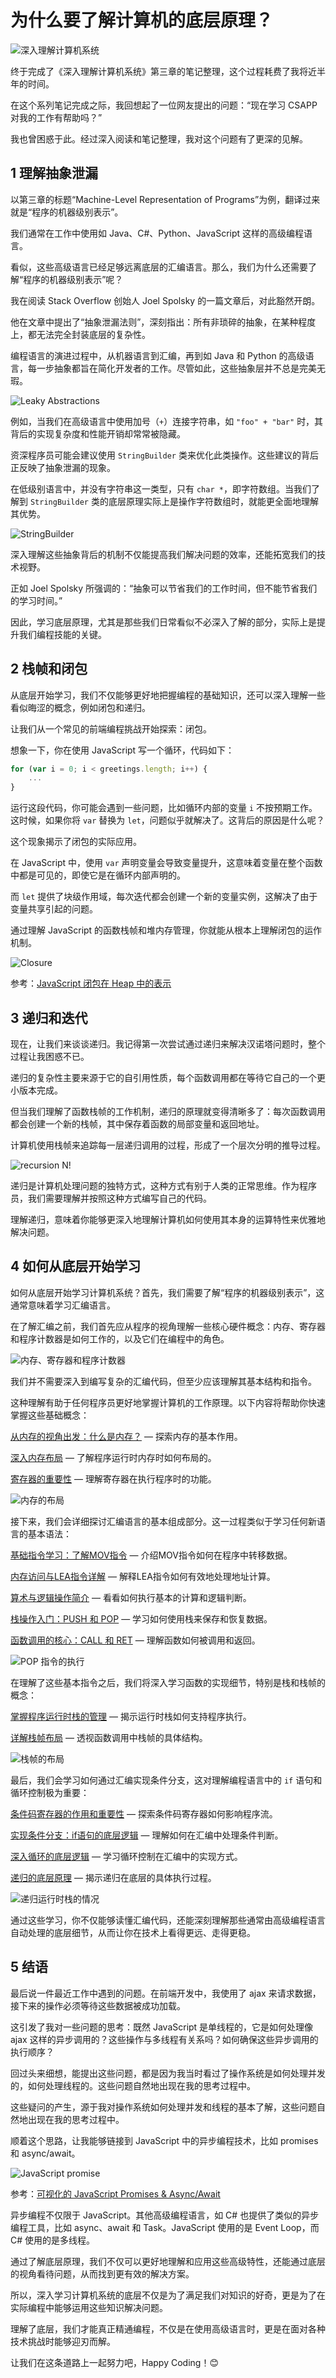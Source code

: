 
# 为什么要了解计算机的底层原理？

![深入理解计算机系统](../doc/illustrations/summary/summary05.jpg)

终于完成了《深入理解计算机系统》第三章的笔记整理，这个过程耗费了我将近半年的时间。

在这个系列笔记完成之际，我回想起了一位网友提出的问题：“现在学习 CSAPP 对我的工作有帮助吗？”

我也曾困惑于此。经过深入阅读和笔记整理，我对这个问题有了更深的见解。

## 1 理解抽象泄漏

以第三章的标题“Machine-Level Representation of Programs”为例，翻译过来就是“程序的机器级别表示”。

我们通常在工作中使用如 Java、C#、Python、JavaScript 这样的高级编程语言。

看似，这些高级语言已经足够远离底层的汇编语言。那么，我们为什么还需要了解“程序的机器级别表示”呢？

我在阅读 Stack Overflow 创始人 Joel Spolsky 的一篇文章后，对此豁然开朗。

他在文章中提出了“抽象泄漏法则”，深刻指出：所有非琐碎的抽象，在某种程度上，都无法完全封装底层的复杂性。

编程语言的演进过程中，从机器语言到汇编，再到如 Java 和 Python 的高级语言，每一步抽象都旨在简化开发者的工作。尽管如此，这些抽象层并不总是完美无瑕。

![Leaky Abstractions](../doc/illustrations/summary/summary01.png)

例如，当我们在高级语言中使用加号（`+`）连接字符串，如 `"foo" + "bar"` 时，其背后的实现复杂度和性能开销却常常被隐藏。

资深程序员可能会建议使用 `StringBuilder` 类来优化此类操作。这些建议的背后正反映了抽象泄漏的现象。

在低级别语言中，并没有字符串这一类型，只有 `char *`，即字符数组。当我们了解到 `StringBuilder` 类的底层原理实际上是操作字符数组时，就能更全面地理解其优势。

![StringBuilder](../doc/illustrations/summary/summary02.png)

深入理解这些抽象背后的机制不仅能提高我们解决问题的效率，还能拓宽我们的技术视野。

正如 Joel Spolsky 所强调的：“抽象可以节省我们的工作时间，但不能节省我们的学习时间。”

因此，学习底层原理，尤其是那些我们日常看似不必深入了解的部分，实际上是提升我们编程技能的关键。

## 2 栈帧和闭包

从底层开始学习，我们不仅能够更好地把握编程的基础知识，还可以深入理解一些看似晦涩的概念，例如闭包和递归。

让我们从一个常见的前端编程挑战开始探索：闭包。

想象一下，你在使用 JavaScript 写一个循环，代码如下：

```javascript
for (var i = 0; i < greetings.length; i++) {
    ...
}
```

运行这段代码，你可能会遇到一些问题，比如循环内部的变量 `i` 不按预期工作。这时候，如果你将 `var` 替换为 `let`，问题似乎就解决了。这背后的原因是什么呢？

这个现象揭示了闭包的实际应用。

在 JavaScript 中，使用 `var` 声明变量会导致变量提升，这意味着变量在整个函数中都是可见的，即使它是在循环内部声明的。

而 `let` 提供了块级作用域，每次迭代都会创建一个新的变量实例，这解决了由于变量共享引起的问题。

通过理解 JavaScript 的函数栈帧和堆内存管理，你就能从根本上理解闭包的运作机制。

![Closure](../doc/illustrations/summary/summary03.png)

参考：[JavaScript 闭包在 Heap 中的表示](https://zhuanlan.zhihu.com/p/468527405)

## 3 递归和迭代

现在，让我们来谈谈递归。我记得第一次尝试通过递归来解决汉诺塔问题时，整个过程让我困惑不已。

递归的复杂性主要来源于它的自引用性质，每个函数调用都在等待它自己的一个更小版本完成。

但当我们理解了函数栈帧的工作机制，递归的原理就变得清晰多了：每次函数调用都会创建一个新的栈帧，其中保存着函数的局部变量和返回地址。

计算机使用栈帧来追踪每一层递归调用的过程，形成了一个层次分明的推导过程。

![recursion N!](../doc/illustrations/recursion/recursion.gif)

递归是计算机处理问题的独特方式，这种方式有别于人类的正常思维。作为程序员，我们需要理解并按照这种方式编写自己的代码。

理解递归，意味着你能够更深入地理解计算机如何使用其本身的运算特性来优雅地解决问题。

## 4 如何从底层开始学习

如何从底层开始学习计算机系统？首先，我们需要了解“程序的机器级别表示”，这通常意味着学习汇编语言。

在了解汇编之前，我们首先应从程序的视角理解一些核心硬件概念：内存、寄存器和程序计数器是如何工作的，以及它们在编程中的角色。

![内存、寄存器和程序计数器](../doc/illustrations/register/register01.png)

我们并不需要深入到编写复杂的汇编代码，但至少应该理解其基本结构和指令。

这种理解有助于任何程序员更好地掌握计算机的工作原理。以下内容将帮助你快速掌握这些基础概念：

[从内存的视角出发：什么是内存？](./01内存.md) — 探索内存的基本作用。

[深入内存布局](./02内存的布局.md) — 了解程序运行时内存时如何布局的。

[寄存器的重要性](./03寄存器.md) — 理解寄存器在执行程序时的功能。

![内存的布局](../doc/illustrations/memory/memory07_1.png)

接下来，我们会详细探讨汇编语言的基本组成部分。这一过程类似于学习任何新语言的基本语法：

[基础指令学习：了解MOV指令](./mpweixin/04指令1MOV.md) — 介绍MOV指令如何在程序中转移数据。

[内存访问与LEA指令详解](./mpweixin/05指令2LEA.md) — 解释LEA指令如何有效地处理地址计算。

[算术与逻辑操作简介](./mpweixin/06指令算术和逻辑.md) — 看看如何执行基本的计算和逻辑判断。

[栈操作入门：PUSH 和 POP](./mpweixin/07指令push和pop.md) — 学习如何使用栈来保存和恢复数据。

[函数调用的核心：CALL 和 RET](./mpweixin/08指令call和ret.md) — 理解函数如何被调用和返回。

![POP 指令的执行](../doc/illustrations/stack/stack04.gif)

在理解了这些基本指令之后，我们将深入学习函数的实现细节，特别是栈和栈帧的概念：

[掌握程序运行时栈的管理](./mpweixin/09运行时栈.md) — 揭示运行时栈如何支持程序执行。

[详解栈帧布局](./mpweixin/10栈帧的布局.md) — 透视函数调用中栈帧的具体结构。

![栈帧的布局](../doc/illustrations/runtimestack/stack0305.png)

最后，我们会学习如何通过汇编实现条件分支，这对理解编程语言中的 `if` 语句和循环控制极为重要：

[条件码寄存器的作用和重要性](./mpweixin/11条件码寄存器.md) — 探索条件码寄存器如何影响程序流。

[实现条件分支：if语句的底层逻辑](./mpweixin/12条件控制.md) — 理解如何在汇编中处理条件判断。

[深入循环的底层逻辑](./mpweixin/13循环.md) — 学习循环控制在汇编中的实现方式。

[递归的底层原理](./mpweixin/14递归.md) — 揭示递归在底层的具体执行过程。

![递归运行时栈的情况](../doc/illustrations/recursion/recursion0108.gif)

通过这些学习，你不仅能够读懂汇编代码，还能深刻理解那些通常由高级编程语言自动处理的底层细节，从而让你在技术上看得更远、走得更稳。

## 5 结语

最后说一件最近工作中遇到的问题。在前端开发中，我使用了 ajax 来请求数据，接下来的操作必须等待这些数据被成功加载。

这引发了我对一些问题的思考：既然 JavaScript 是单线程的，它是如何处理像 ajax 这样的异步调用的？这些操作与多线程有关系吗？如何确保这些异步调用的执行顺序？

回过头来细想，能提出这些问题，都是因为我当时看过了操作系统是如何处理并发的，如何处理线程的。这些问题自然地出现在我的思考过程中。

这些疑问的产生，源于我对操作系统如何处理并发和线程的基本了解，这些问题自然地出现在我的思考过程中。

顺着这个思路，让我能够链接到 JavaScript 中的异步编程技术，比如 promises 和 async/await。

![JavaScript promise](../doc/illustrations/summary/gif15.gif)

参考：[可视化的 JavaScript Promises & Async/Await](https://zhuanlan.zhihu.com/p/467601693)

异步编程不仅限于 JavaScript。其他高级编程语言，如 C# 也提供了类似的异步编程工具，比如 async、await 和 Task。JavaScript 使用的是 Event Loop，而 C# 使用的是多线程。

通过了解底层原理，我们不仅可以更好地理解和应用这些高级特性，还能通过底层的视角看待问题，从而找到更有效的解决方案。

所以，深入学习计算机系统的底层不仅是为了满足我们对知识的好奇，更是为了在实际编程中能够运用这些知识解决问题。

理解了底层，我们才能真正精通编程，不仅是在使用高级语言时，更是在面对各种技术挑战时能够迎刃而解。

让我们在这条道路上一起努力吧，Happy Coding！😊